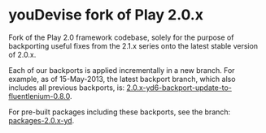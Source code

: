 # youDevise fork of Play 2.0.x

Fork of the Play 2.0 framework codebase, solely for the purpose of 
backporting useful fixes from the 2.1.x series onto the latest stable version
of 2.0.x.

Each of our backports is applied incrementally in a new branch. For example, as of 15-May-2013, 
the latest backport branch, which also includes all previous backports, is:
[2.0.x-yd6-backport-update-to-fluentlenium-0.8.0](https://github.com/youdevise/Play20/tree/2.0.x-yd6-backport-update-to-fluentlenium-0.8.0).

For pre-built packages including these backports, see the branch:
[packages-2.0.x-yd](https://github.com/youdevise/Play20/tree/packages-2.0.x-yd).

